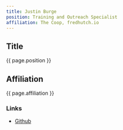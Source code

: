 ```yaml
---
title: Justin Burge
position: Training and Outreach Specialist 
affiliation: The Coop, fredhutch.io
---
```

## Title
{{ page.position }}

## Affiliation

{{ page.affiliation }}

### Links
<!-- Add your links below -->
- [Github](https://github.com/Chilliwack)
